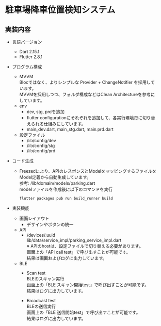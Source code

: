 # 駐車場降車位置検知システム

## 実装内容

* 言語バージョン
    * Dart 2.15.1
    * Flutter 2.8.1

* プログラム構成
    * MVVM  
      Blocではなく、よりシンプルな Provider + ChangeNotifier を採用しています。  
      MVVMを採用しつつ、フォルダ構成などはClean Architectureを参考にしています。
    * env
        * dev, stg, prdを追加
        * flutter configurationにそれぞれを追加して、各実行環境毎に切り替えられる仕組みにしています。
        * main_dev.dart, main_stg.dart, main.prd.dart
    * 設定ファイル
        * /lib/config/dev
        * /lib/config/stg
        * /lib/config/prd

* コード生成
    * Freezedにより、APIのレスポンスとModelをマッピングするファイルをModel定義から自動生成しています。    
      参考: /lib/domain/models/parking.dart  
      modelファイルを作成後に以下のコマンドを実行
      ```
      flutter packages pub run build_runner build
      ```  
      

* 実装機能
    * 画面レイアウト
        * デザインやボタンの統一
    * API
        * /devices/:uuid  
          lib/data/service_impl/parking_service_impl.dart  
          ※ APIのhostは、設定ファイルで切り替える必要があります。   
          画面上の「API call test」で呼び出すことが可能です。  
          結果は画面およびログに出力しています。
    * BLE
        * Scan test  
          BLEのスキャン実行  
          画面上の「BLE スキャン開始test」で呼び出すことが可能です。  
          結果はログに出力しています。

        * Broadcast test  
          BLEの送信実行  
          画面上の「BLE 送信開始test」で呼び出すことが可能です。  
          結果はログに出力しています。  
